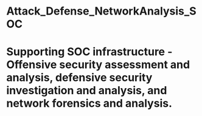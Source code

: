 # Attack_Defense_NetworkAnalysis_SOC
# Supporting SOC infrastructure - Offensive security assessment and analysis, defensive security investigation and analysis, and network forensics and analysis.


[comment]: # (02272022)



